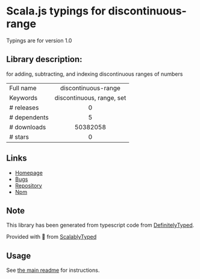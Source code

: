 
# Scala.js typings for discontinuous-range

Typings are for version 1.0

## Library description:
for adding, subtracting, and indexing discontinuous ranges of numbers

|                    |                 |
| ------------------ | :-------------: |
| Full name          | discontinuous-range |
| Keywords           | discontinuous, range, set |
| # releases         | 0 |
| # dependents       | 5 |
| # downloads        | 50382058 |
| # stars            | 0 |

## Links
- [Homepage](https://github.com/dtudury/discontinuous-range)
- [Bugs](https://github.com/dtudury/discontinuous-range/issues)
- [Repository](https://github.com/dtudury/discontinuous-range)
- [Npm](https://www.npmjs.com/package/discontinuous-range)
    


## Note
This library has been generated from typescript code from [DefinitelyTyped](https://definitelytyped.org).

Provided with :purple_heart: from [ScalablyTyped](https://github.com/oyvindberg/ScalablyTyped)

## Usage
See [the main readme](../../readme.md) for instructions.


